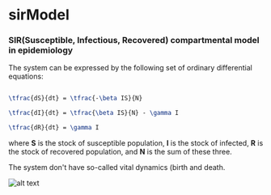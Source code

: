# sirModel

### SIR(Susceptible, Infectious, Recovered) compartmental model in epidemiology

The system can be expressed by the following set of ordinary differential equations:


```Latex

\tfrac{dS}{dt} = \tfrac{-\beta IS}{N}

\tfrac{dI}{dt} = \tfrac{\beta IS}{N} - \gamma I

\tfrac{dR}{dt} = \gamma I
```

where **S** is the stock of susceptible population, **I** is the stock of infected, **R** is the stock of recovered population, and **N** is the sum of these three.

The system don't have so-called vital dynamics (birth and death.

![alt text](https://github.com/AgustinPardo/sirModel/blob/master/Figure_1.png)
